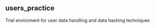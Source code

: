 ## users_practice

<div allign='center'> Trial enviroment for user data handling and data hashing techniques </div>
